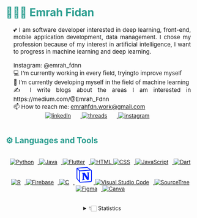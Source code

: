 <!--başlık--> 
<h1 style="color: #2a9d8f;"> 👨🏻‍💻 Emrah Fidan </h1>

<!--about--> 
<p style="text-align: justify; margin: 0 20px; font-size: 15px;" >
   💕 I am software developer interested in deep learning, front-end, mobile application development, data management. I chose my profession because of my interest in artificial intelligence, I want to progress in machine learning and deep learning.
   </p>
   <br>
   <p style="text-align: justify; margin: 0 20px; font-size: 15px;" >
   Instagram: @emrah_fdnn 
   </p>
      <p style="text-align: justify; margin: 0 20px; font-size: 15px;" >
   💻 I’m currently working in every field, tryingto improve myself
   </p>
   <p style="text-align: justify; margin: 0 20px; font-size: 15px;" >
    🌱 I’m currently developing myself in the field of machine learning
   </p>
    <p style="text-align: justify; margin: 0 20px; font-size: 15px;" >
   ✍️ I write blogs about the areas I am interested in https://medium.com/@Emrah_Fdnn
   </p>
  <p style="text-align: justify; margin: 0 20px; font-size: 15px;">
  📫 How to reach me: <a href="mailto:emrahfdn.work@gmail.com">emrahfdn.work@gmail.com</a>
</p>
<div class="youtube videos cards" align="center">
    <a href="https://www.linkedin.com/in/emrah-fidann/" target="_blank">
        <img  style="margin:0 25px 15px 0;" src="https://cdn-icons-png.flaticon.com/128/3536/3536505.png" alt="linkedln" width="35px"/>
    </a>
    <a href="https://twitter.com/Emrah_fdnn" target="_blank">
        <img  style="margin:0 25px 15px 0;" src="https://seeklogo.com/images/T/twitter-x-logo-0339F999CF-seeklogo.com.png?v=638264860180000000" alt="threads" width="38px"/>
    </a>
    <a href="https://www.instagram.com/emrah_fdnn/" target="_blank">
        <img  style="margin:0 25px 15px 0;" src="https://cdn-icons-png.flaticon.com/128/174/174855.png" alt="instagram" width="35px"/>
    </a>
   
<!-- End Footer -->

</div>

<!-- Languages and Tools -->

<h2 style="color: #2a9d8f">⚙️ Languages and Tools</h2>

<br>   
<!-- Icons Resources -->
<!-- https://devicon.dev/ -->
<!-- https://cdn.jsdelivr.net/npm/simple-icons@v3/icons/ -->
<div align="center">
<a href="https://www.python.org/" target="_blank" rel="noreferrer">
      <img  alt="Python" height="50px" style="padding-right:10px;" src="https://cdn.jsdelivr.net/gh/devicons/devicon/icons/python/python-original.svg"/>
  </a>
   <a href="https://www.java.com/en/" target="_blank" rel="noreferrer">
      <img alt="Java" height="50px" style="padding-right:10px;" src="https://cdn.jsdelivr.net/gh/devicons/devicon/icons/java/java-original.svg"/>
  </a>
  <a href="https://flutter.dev/" target="_blank" rel="noreferrer">
    <img alt="Flutter" height="50px" style="padding-right:10px;" src="https://cdn.jsdelivr.net/gh/devicons/devicon/icons/flutter/flutter-original.svg" />
  </a>
  <a href="https://developer.mozilla.org/en-US/docs/Web/HTML" target="_blank" rel="noreferrer">
      <img alt="HTML" height="50px" style=padding-right:10px" src="https://cdn.jsdelivr.net/gh/devicons/devicon/icons/html5/html5-original.svg"/>
  </a>
  <a href="https://developer.mozilla.org/en-US/docs/Web/CSS" target="_blank" rel="noreferrer">
      <img alt="CSS" height="50px" style="padding-right:10px;" src="https://cdn.jsdelivr.net/gh/devicons/devicon/icons/css3/css3-original.svg"/>
  </a>
    <a href="https://developer.mozilla.org/en-US/docs/Web/JavaScript" target="_blank" rel="noreferrer">
      <img alt="JavaScript" height="50px" style="padding-right:10px;" src="https://cdn.jsdelivr.net/gh/devicons/devicon/icons/javascript/javascript-plain.svg"/>
  </a>
  <a href="https://dart.dev/" target="_blank" rel="noreferrer">
    <img alt="Dart" height="50px" style="padding-right:10px;" src="https://cdn.jsdelivr.net/gh/devicons/devicon/icons/dart/dart-original.svg" />
  </a>
<a href="https://www.r-project.org/" target="_blank" rel="noreferrer">
    <img alt="R" height="50px" style="padding-right:10px;" src="https://cdn.jsdelivr.net/gh/devicons/devicon/icons/r/r-original.svg" />
  </a>
  <a href="https://firebase.google.com/" target="_blank" rel="noreferrer">
      <img alt="Firebase" height="50px" style="padding-right:10px;" src="https://cdn.jsdelivr.net/gh/devicons/devicon/icons/firebase/firebase-plain.svg"/>
  </a>
  <a href="https://www.w3schools.com/c/c_intro.php" target="_blank" rel="noreferrer">
     <img alt="C" height="50px" style="padding-right:10px;" src="https://cdn.jsdelivr.net/gh/devicons/devicon/icons/c/c-original.svg" />
  </a>
 <a href="https://www.notion.so/" target="_blank" rel="noreferrer">
  <img height="50" src="notion.svg" alt="notion"/>
</a>
  <a href="https://code.visualstudio.com/" target="_blank" rel="noreferrer">
      <img alt="Visual Studio Code" height="50px" style="padding-right:10px;" src="https://cdn.jsdelivr.net/gh/devicons/devicon/icons/vscode/vscode-original.svg" />    
  </a>
   <a href="https://www.sourcetreeapp.com/" target="_blank" rel="noreferrer">
    <img alt="SourceTree" height="50px" style="padding-right:10px;" src="https://cdn.jsdelivr.net/gh/devicons/devicon/icons/sourcetree/sourcetree-original.svg" />
  </a> 
  <a href="https://www.figma.com/" target="_blank" rel="noreferrer">
      <img  alt="Figma" height="50px" style="padding-right:10px;" src="https://cdn.jsdelivr.net/gh/devicons/devicon/icons/figma/figma-original.svg"/> 
  </a>
  <a href="https://www.canva.com/" target="_blank" rel="noreferrer">
      <img  alt="Canva" height="50px" style="padding-right:10px;" src="https://cdn.jsdelivr.net/gh/devicons/devicon/icons/canva/canva-original.svg"/> 
  </a>
  <!-- <a href="https://www.microsoft.com/tr-tr/microsoft-365/powerpoint" target="_blank" rel="noreferrer">
    <img alt="PowerPoint" height="50px" style="padding-right:10px;" src="https://img.icons8.com/?size=512&id=81726&format=png" />    
  </a> -->
</div>
<br>
<br>

<details align="center">
  <summary>👇🏻 Statistics</summary>
   <p>
      
   </p>
  <p>&nbsp;<img align="center" src="https://github-readme-stats.vercel.app/api?username=EmrahFidan&hide=stars&count_private=true&show_icons=true&theme=tokyonight&border_radius=20&token=${process.env.PAT_I}" alt="EmrahFidan" /></p>

<p><img align="center" src="https://github-readme-stats.vercel.app/api/top-langs/?username=EmrahFidan&layout=compact&show_icons=true&theme=tokyonight&border_radius=20&token=${process.env.PAT_I}" alt="EmrahFidan" /></p>

<!-- <p align="center"> <img src="https://komarev.com/ghpvc/?username=EmrahFidan&label=Profile%20views&color=0e75b6&style=flat" alt="EmrahFidan" /> </p> -->

</div>
<!--  End Stats Cards -->

